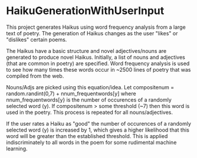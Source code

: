 # HaikuGenerationWithUserInput
This project generates Haikus using word frequency analysis from a large text of poetry. The generation of Haikus changes as the user "likes" or "dislikes" certain poems. 

The Haikus have a basic structure and novel adjectives/nouns are generated to produce novel Haikus. Initially, a list of nouns and adjectives (that are common in poetry) are specified. Word frequency analysis is used to see how many times these words occur in ~2500 lines of poetry that was compiled from the web. 

Nouns/Adjs are picked using this equation/idea. Let compositenum = random.randint(0,7) + nnum_frequentwords[y] where nnum_frequentwords[y} is the number of occurences of a randomly selected word (y). If compositenum > some threshold (~7) then this word is used in the poetry. This process is repeated for all nouns/adjectives.

If the user rates a Haiku as "good" the number of occurences of a randomly selected word (y) is increased by 1, which gives a higher likelihood that this word will be greater than the established threshold. This is applied indiscriminately to all words in the poem for some rudimental machine learning. 
